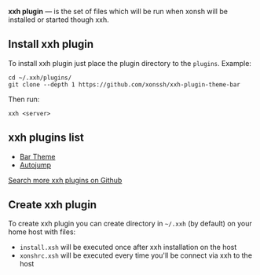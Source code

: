 **xxh plugin** — is the set of files which will be run when xonsh will be installed or started though xxh.

## Install xxh plugin

To install xxh plugin just place the plugin directory to the `plugins`. Example:
```
cd ~/.xxh/plugins/
git clone --depth 1 https://github.com/xonssh/xxh-plugin-theme-bar
```
Then run:
```
xxh <server>
```

## xxh plugins list

* [Bar Theme](https://github.com/xonssh/xxh-plugin-theme-bar)
* [Autojump](https://github.com/xonssh/xxh-plugin-autojump)

[Search more xxh plugins on Github](https://github.com/search?q=xxh-plugin)

## Create xxh plugin

To create xxh plugin you can create directory in `~/.xxh` (by default) on your home host with files:
* `install.xsh` will be executed once after xxh installation on the host
* `xonshrc.xsh` will be executed every time you'll be connect via xxh to the host
